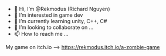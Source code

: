 - 👋 Hi, I’m @Rekmodus (Richard Nguyen)
- 👀 I’m interested in game dev
- 🌱 I’m currently learning unity, C++, C#
- 💞️ I’m looking to collaborate on ...
- 📫 How to reach me ...

My game on itch.io --> https://rekmodus.itch.io/a-zombie-game

<!---
Rekmodus/Rekmodus is a ✨ special ✨ repository because its `README.md` (this file) appears on your GitHub profile.
You can click the Preview link to take a look at your changes.
--->

